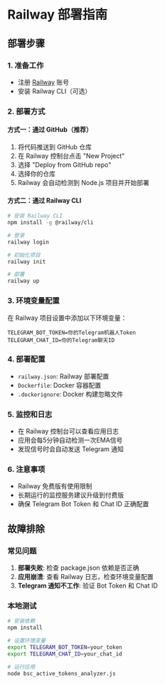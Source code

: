 # Railway 部署指南

## 部署步骤

### 1. 准备工作
- 注册 [Railway](https://railway.app/) 账号
- 安装 Railway CLI（可选）

### 2. 部署方式

#### 方式一：通过 GitHub（推荐）
1. 将代码推送到 GitHub 仓库
2. 在 Railway 控制台点击 "New Project"
3. 选择 "Deploy from GitHub repo"
4. 选择你的仓库
5. Railway 会自动检测到 Node.js 项目并开始部署

#### 方式二：通过 Railway CLI
```bash
# 安装 Railway CLI
npm install -g @railway/cli

# 登录
railway login

# 初始化项目
railway init

# 部署
railway up
```

### 3. 环境变量配置
在 Railway 项目设置中添加以下环境变量：

```
TELEGRAM_BOT_TOKEN=你的Telegram机器人Token
TELEGRAM_CHAT_ID=你的Telegram聊天ID
```

### 4. 部署配置
- `railway.json`: Railway 部署配置
- `Dockerfile`: Docker 容器配置
- `.dockerignore`: Docker 构建忽略文件

### 5. 监控和日志
- 在 Railway 控制台可以查看应用日志
- 应用会每5分钟自动检测一次EMA信号
- 发现信号时会自动发送 Telegram 通知

### 6. 注意事项
- Railway 免费版有使用限制
- 长期运行的监控服务建议升级到付费版
- 确保 Telegram Bot Token 和 Chat ID 正确配置

## 故障排除

### 常见问题
1. **部署失败**: 检查 package.json 依赖是否正确
2. **应用崩溃**: 查看 Railway 日志，检查环境变量配置
3. **Telegram 通知不工作**: 验证 Bot Token 和 Chat ID

### 本地测试
```bash
# 安装依赖
npm install

# 设置环境变量
export TELEGRAM_BOT_TOKEN=your_token
export TELEGRAM_CHAT_ID=your_chat_id

# 运行应用
node bsc_active_tokens_analyzer.js
```
